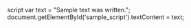 script
  var text = "Sample text was written.";
  document.getElementById('sample_script').textContent = text;